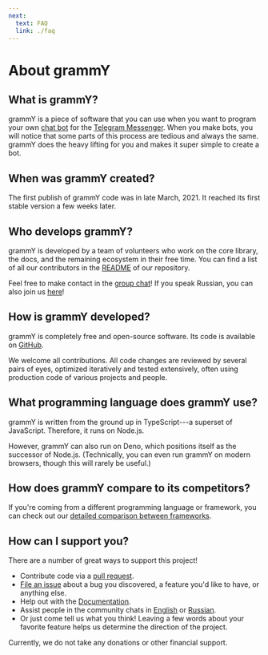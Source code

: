 ```yaml
---
next:
  text: FAQ
  link: ./faq
---
```


# About grammY

## What is grammY?

grammY is a piece of software that you can use when you want to program your own [chat bot](https://core.telegram.org/bots) for the [Telegram Messenger](https://telegram.org).
When you make bots, you will notice that some parts of this process are tedious and always the same.
grammY does the heavy lifting for you and makes it super simple to create a bot.

## When was grammY created?

The first publish of grammY code was in late March, 2021.
It reached its first stable version a few weeks later.

## Who develops grammY?

grammY is developed by a team of volunteers who work on the core library, the docs, and the remaining ecosystem in their free time.
You can find a list of all our contributors in the [README](https://github.com/grammyjs/grammY#contributors-) of our repository.

Feel free to make contact in the [group chat](https://t.me/grammyjs)!
If you speak Russian, you can also join us [here](https://t.me/grammyjs_ru)!

## How is grammY developed?

grammY is completely free and open-source software.
Its code is available on [GitHub](https://github.com/grammyjs/grammY).

We welcome all contributions.
All code changes are reviewed by several pairs of eyes, optimized iteratively and tested extensively, often using production code of various projects and people.

## What programming language does grammY use?

grammY is written from the ground up in TypeScript---a superset of JavaScript.
Therefore, it runs on Node.js.

However, grammY can also run on Deno, which positions itself as the successor of Node.js.
(Technically, you can even run grammY on modern browsers, though this will rarely be useful.)

## How does grammY compare to its competitors?

If you're coming from a different programming language or framework, you can check out our [detailed comparison between frameworks](./comparison).

## How can I support you?

There are a number of great ways to support this project!

- Contribute code via a [pull request](https://github.com/grammyjs/grammY/pulls).
- [File an issue](https://github.com/grammyjs/grammY/issues/new) about a bug you discovered, a feature you'd like to have, or anything else.
- Help out with the [Documentation](https://github.com/grammyjs/website).
- Assist people in the community chats in [English](https://t.me/grammyjs) or [Russian](https://t.me/grammyjs_ru).
- Or just come tell us what you think!
  Leaving a few words about your favorite feature helps us determine the direction of the project.

Currently, we do not take any donations or other financial support.
